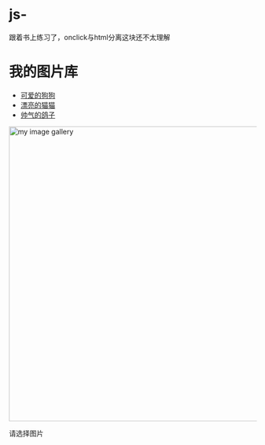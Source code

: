 # js-
跟着书上练习了，onclick与html分离这块还不太理解

<!DOCTYPE html>
<head>
	<title>动物展示</title>
	<meta charset="utf-8">
	<script type="text/javascript">
	function showpic(whichpic){
		var placeholder=document.getElementById("placeholder");
		var source=whichpic.getAttribute("href");
		placeholder.setAttribute("src",source);
		var description=document.getElementsByClassName("description")[0];
		var text=whichpic.getAttribute("title");
		description.childNodes[0].nodeValue=text;}//这里是为了实现切换图片和文字的效果
	window.onload=separate;//没有这个效果无法实现，why？因为for函数必须在加载完后才能完成循环吗？
	function separate(){
		var gallery=document.getElementsByClassName("gallery");
		var links=gallery[0].getElementsByTagName("a");//gallery[0]中的0不太理解，这里gallary只有一个，是不是因为用数组来赋值必须指明是数组中的哪一项？
		for (var i=0;i<links.length;i++) {
			links[i].onclick=function(){//这里是新写了一个匿名函数function
				showpic(this);//这里最难理解啊，为什么showpic要写在这个花括号里面呢？哦我懂了，这里showpic代表的是上面的函数，而不是这里的函数，这里的函数的funtion，是没有名字的所以叫匿名函数。这里的function是要执行showpic函数的。
				return false;
			}
		}
	}	//了解了这种将onclick从html中分离出来的方法
	</script>
</head>
<body>
<h1>我的图片库</h1>
<ul class="gallery";>
	<li>
		<a href="dog.jpg" title="可爱的狗狗" >可爱的狗狗</a>
	</li>
	<li>
		<a href="cat.jpg" title="漂亮的猫猫" onclick="showpic(this);return false;">漂亮的猫猫</a>
	</li>
	<li>
		<a href="bird.jpg" title="帅气的鸽子" onclick="showpic(this);return false;">帅气的鸽子</a>
	</li>
</ul>
<img id="placeholder" src="占位图.jpg" alt="my image gallery" height="600px"></img>
<p class="description">请选择图片</p>
</body>
</html>
